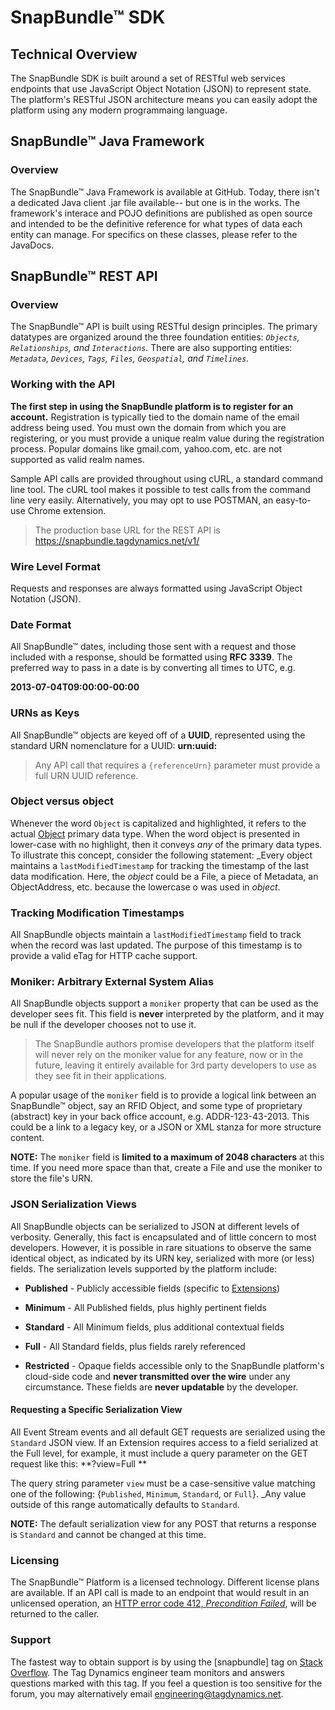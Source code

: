 
# SnapBundle™ SDK
## Technical Overview
The SnapBundle SDK is built around a set of RESTful web services endpoints that use JavaScript Object Notation (JSON) to represent state. The platform's RESTful JSON architecture means you can easily adopt the platform using any modern programmaing language.


## SnapBundle™ Java Framework
### Overview
The SnapBundle™ Java Framework is available at GitHub. Today, there isn't a dedicated Java client .jar file available-- but one is in the works. The framework's interace and POJO definitions are published as open source and intended to be the definitive reference for what types of data each entity can manage. For specifics on these classes, please refer to the JavaDocs.

## SnapBundle™ REST API
### Overview
The SnapBundle™ API is built using RESTful design principles. The primary datatypes are organized around the three foundation entities: *`Objects`, `Relationships`, and `Interactions`*. There are also supporting entities: *`Metadata`, `Devices`, `Tags`, `Files`, `Geospatial`, and `Timelines`*.


### Working with the API
**The first step in using the SnapBundle platform is to register for an account.** Registration is typically tied to the domain name of the email address being used. You must own the domain from which you are registering, or you must provide a unique realm value during the registration process. Popular domains like gmail.com, yahoo.com, etc. are not supported as valid realm names.

Sample API calls are provided throughout using cURL, a standard command line tool. The cURL tool makes it possible to test calls from the command line very easily. Alternatively, you may opt to use POSTMAN, an easy-to-use Chrome extension.

> The production base URL for the REST API is https://snapbundle.tagdynamics.net/v1/

### Wire Level Format
Requests and responses are always formatted using JavaScript Object Notation (JSON). 

### Date Format
All SnapBundle™ dates, including those sent with a request and those included with a response, should be formatted using **RFC 3339**. The preferred way to pass in a date is by converting all times to UTC, e.g.

__2013-07-04T09:00:00-00:00__

### URNs as Keys
All SnapBundle™ objects are keyed off of a **UUID**, represented using the standard URN nomenclature for a UUID:  **urn:uuid:<opaque key>**

> Any API call that requires a `{referenceUrn}` parameter must provide a full URN UUID reference.

### Object versus object
Whenever the word `Object` is capitalized and highlighted, it refers to the actual [Object](OBJECT.md "Object") primary data type. When the word object is presented in lower-case with no highlight, then it conveys _any_ of the primary data types. To illustrate this concept, consider the following statement: _Every object maintains a `lastModifiedTimestamp` for tracking the timestamp of the last data modification. Here, the _object_ could be a File, a piece of Metadata, an ObjectAddress, etc. because the lowercase o was used in _object_. 

### Tracking Modification Timestamps
All SnapBundle objects maintain a `lastModifiedTimestamp` field to track when the record was last updated. The purpose of this timestamp is to provide a valid eTag for HTTP cache support.

### Moniker: Arbitrary External System Alias
All SnapBundle objects support a `moniker` property that can be used as the developer sees fit. This field is **never** interpreted by the platform, and it may be null if the developer chooses not to use it.

> The SnapBundle authors promise developers that the platform itself will never rely on the moniker value for any feature, now or in the future, leaving it entirely available for 3rd party developers to use as they see fit in their applications.

A popular usage of the `moniker` field is to provide a logical link between an SnapBundle™ object, say an RFID Object, and some type of proprietary (abstract) key in your back office account, e.g. ADDR-123-43-2013. This could be a link to a legacy key, or a JSON or XML stanza for more structure content.


**NOTE:** The `moniker` field is **limited to a maximum of 2048 characters** at this time. If you need more space than that, create a File and use the moniker to store the file's URN.

### JSON Serialization Views
All SnapBundle objects can be serialized to JSON at different levels of verbosity. Generally, this fact is encapsulated and of little concern to most developers. However, it is possible in rare situations to observe the same identical object, as indicated by its URN key, serialized with more (or less) fields. The serialization levels supported by the platform include:

   * **Published** - Publicly accessible fields (specific to [Extensions](EXTENSION_FRAMEWORK.md#published "Extension Framework"))

   * **Minimum** - All Published fields, plus highly pertinent fields

   * **Standard** - All Minimum fields, plus additional contextual fields

   * **Full** - All Standard fields, plus fields rarely referenced

   * **Restricted** - Opaque fields accessible only to the SnapBundle platform's cloud-side code and **never transmitted over the wire** under any circumstance. These fields are **never updatable** by the developer.

#### Requesting a Specific Serialization View
All Event Stream events and all default GET requests are serialized using the `Standard` JSON view. If an Extension requires access to a field serialized at the Full level, for example, it must include a query parameter on the GET request like this: **?view=Full **


The query string parameter `view` must be a case-sensitive value matching one of the following: {`Published`, `Minimum`, `Standard`, or `Full`}. _Any value outside of this range automatically defaults to `Standard`. 

**NOTE:** The default serialization view for any POST that returns a response is `Standard` and cannot be changed at this time.

### Licensing
The SnapBundle™ Platform is a licensed technology. Different license plans are available. If an API call is made to an endpoint that would result in an unlicensed operation, an [HTTP error code 412, _Precondition Failed_](http://www.w3.org/Protocols/rfc2616/rfc2616-sec10.html#sec10.4.13 "RFC - 10.4.13 412 Precondition Failed"), will be returned to the caller.

### Support
The fastest way to obtain support is by using the [snapbundle] tag on [Stack Overflow](http://stackoverflow.com "Stack Overflow URL"). The Tag Dynamics engineer team monitors and answers questions marked with this tag. If you feel a question is too sensitive for the forum, you may alternatively email <engineering@tagdynamics.net>.